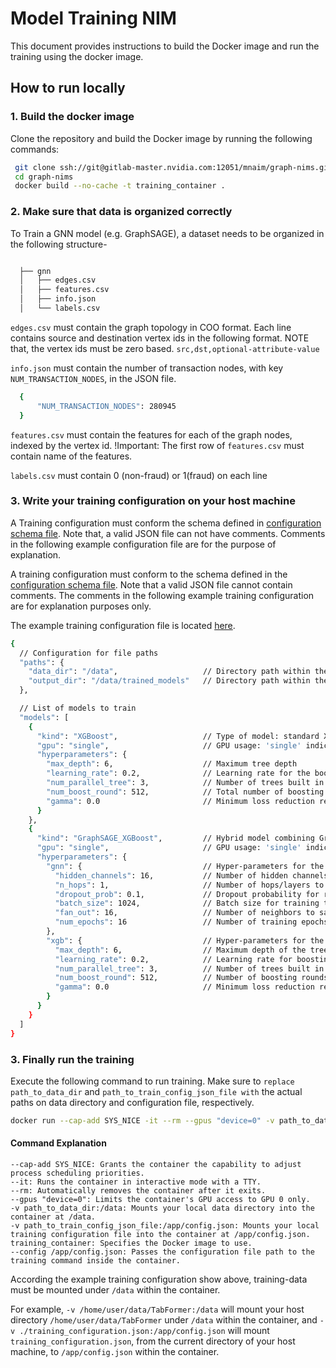 # Model Training NIM

This document provides instructions to build the Docker image and run the training using the docker image.

## How to run locally

### 1. Build the docker image
Clone the repository and build the Docker image by running the following commands:
```sh
 git clone ssh://git@gitlab-master.nvidia.com:12051/mnaim/graph-nims.git
 cd graph-nims
 docker build --no-cache -t training_container .
 ```


### 2. Make sure that data is organized correctly
To Train a GNN model (e.g. GraphSAGE), a dataset needs to be organized in the following structure-

```sh

  ├── gnn
  │   ├── edges.csv
  │   ├── features.csv
  │   ├── info.json
  │   └── labels.csv
```
`edges.csv` must contain  the graph topology in COO format. Each line contains source and destination vertex ids in the following format. NOTE that, the vertex ids must be zero based.
`src,dst,optional-attribute-value`

`info.json` must contain the number of transaction nodes, with key `NUM_TRANSACTION_NODES`, in the JSON file.
```sh
  {
      "NUM_TRANSACTION_NODES": 280945
  }
```

`features.csv` must contain the features for each of the graph nodes, indexed by the vertex id. !Important: The first row of `features.csv` must contain name of the features.

`labels.csv` must contain 0 (non-fraud) or 1(fraud) on each line


### 3. Write your training configuration on your host machine

A Training configuration must conform the schema defined in [configuration schema file](./config_schema.py). Note that, a valid JSON file can not have comments. Comments in the following example configuration file are for the purpose of explanation.

A training configuration must conform to the schema defined in the [configuration schema file](./config_schema.py). Note that a valid JSON file cannot contain comments. The comments in the following example training configuration are for explanation purposes only.

The example training configuration file is located [here](./example_training_config.json).

```bash
{
  // Configuration for file paths
  "paths": {
    "data_dir": "/data",                   // Directory path within the container where input data is stored.
    "output_dir": "/data/trained_models"   // Directory path within the container where trained models will be saved.
  },

  // List of models to train
  "models": [
    {
      "kind": "XGBoost",                   // Type of model: standard XGBoost
      "gpu": "single",                     // GPU usage: 'single' indicates using a single GPU
      "hyperparameters": {
        "max_depth": 6,                    // Maximum tree depth
        "learning_rate": 0.2,              // Learning rate for the boosting process
        "num_parallel_tree": 3,            // Number of trees built in parallel
        "num_boost_round": 512,            // Total number of boosting rounds
        "gamma": 0.0                       // Minimum loss reduction required to make a further partition on a leaf node
      }
    },
    {
      "kind": "GraphSAGE_XGBoost",         // Hybrid model combining GraphSAGE with XGBoost
      "gpu": "single",                     // GPU usage: 'single' indicates using a single GPU
      "hyperparameters": {
        "gnn": {                           // Hyper-parameters for the GraphSAGE model
          "hidden_channels": 16,           // Number of hidden channels in the the GraphSAGE model
          "n_hops": 1,                     // Number of hops/layers to aggregate
          "dropout_prob": 0.1,             // Dropout probability for regularization
          "batch_size": 1024,              // Batch size for training the model
          "fan_out": 16,                   // Number of neighbors to sample per node during message passing
          "num_epochs": 16                 // Number of training epochs for the GNN
        },
        "xgb": {                           // Hyper-parameters for the XGBoost component within the hybrid model
          "max_depth": 6,                  // Maximum depth of the tree
          "learning_rate": 0.2,            // Learning rate for boosting
          "num_parallel_tree": 3,          // Number of trees built in parallel
          "num_boost_round": 512,          // Number of boosting rounds
          "gamma": 0.0                     // Minimum loss reduction required to make a further partition on a leaf node
        }
      }
    }
  ]
}
```

### 3. Finally run the training

Execute the following command to run training. Make sure to `replace path_to_data_dir` and `path_to_train_config_json_file with` the actual paths on data directory and configuration file, respectively.

 ```sh
 docker run --cap-add SYS_NICE -it --rm --gpus "device=0" -v path_to_data_dir:/data  -v path_to_train_config_json_file:/app/config.json training_container --config /app/config.json
```

#### Command Explanation

    --cap-add SYS_NICE: Grants the container the capability to adjust process scheduling priorities.
    --it: Runs the container in interactive mode with a TTY.
    --rm: Automatically removes the container after it exits.
    --gpus "device=0": Limits the container's GPU access to GPU 0 only.
    -v path_to_data_dir:/data: Mounts your local data directory into the container at /data.
    -v path_to_train_config_json_file:/app/config.json: Mounts your local training configuration file into the container at /app/config.json.
    training_container: Specifies the Docker image to use.
    --config /app/config.json: Passes the configuration file path to the training command inside the container.

According the example training configuration show above, training-data must be mounted under `/data` within the container.

For example, `-v /home/user/data/TabFormer:/data` will mount your host directory `/home/user/data/TabFormer`  under `/data` within the container, and `-v ./training_configuration.json:/app/config.json` will mount `training_configuration.json`, from the current directory of your host machine, to `/app/config.json` within the container.
